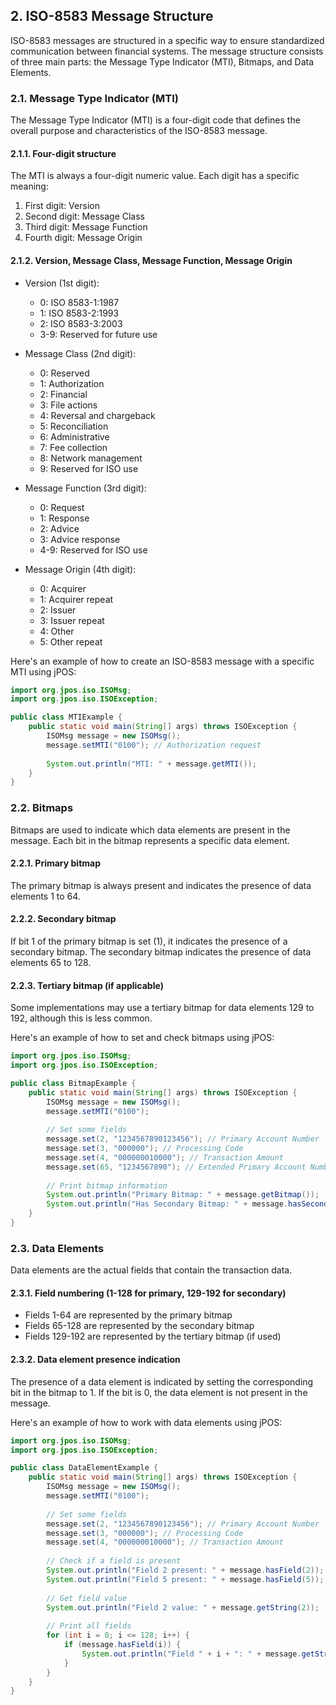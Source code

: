 ## 2. ISO-8583 Message Structure

ISO-8583 messages are structured in a specific way to ensure standardized communication between financial systems. The message structure consists of three main parts: the Message Type Indicator (MTI), Bitmaps, and Data Elements.

### 2.1. Message Type Indicator (MTI)

The Message Type Indicator (MTI) is a four-digit code that defines the overall purpose and characteristics of the ISO-8583 message.

#### 2.1.1. Four-digit structure

The MTI is always a four-digit numeric value. Each digit has a specific meaning:

1. First digit: Version
2. Second digit: Message Class
3. Third digit: Message Function
4. Fourth digit: Message Origin

#### 2.1.2. Version, Message Class, Message Function, Message Origin

- Version (1st digit):
    - 0: ISO 8583-1:1987
    - 1: ISO 8583-2:1993
    - 2: ISO 8583-3:2003
    - 3-9: Reserved for future use

- Message Class (2nd digit):
    - 0: Reserved
    - 1: Authorization
    - 2: Financial
    - 3: File actions
    - 4: Reversal and chargeback
    - 5: Reconciliation
    - 6: Administrative
    - 7: Fee collection
    - 8: Network management
    - 9: Reserved for ISO use

- Message Function (3rd digit):
    - 0: Request
    - 1: Response
    - 2: Advice
    - 3: Advice response
    - 4-9: Reserved for ISO use

- Message Origin (4th digit):
    - 0: Acquirer
    - 1: Acquirer repeat
    - 2: Issuer
    - 3: Issuer repeat
    - 4: Other
    - 5: Other repeat

Here's an example of how to create an ISO-8583 message with a specific MTI using jPOS:

```java
import org.jpos.iso.ISOMsg;
import org.jpos.iso.ISOException;

public class MTIExample {
    public static void main(String[] args) throws ISOException {
        ISOMsg message = new ISOMsg();
        message.setMTI("0100"); // Authorization request
        
        System.out.println("MTI: " + message.getMTI());
    }
}
```

### 2.2. Bitmaps

Bitmaps are used to indicate which data elements are present in the message. Each bit in the bitmap represents a specific data element.

#### 2.2.1. Primary bitmap

The primary bitmap is always present and indicates the presence of data elements 1 to 64.

#### 2.2.2. Secondary bitmap

If bit 1 of the primary bitmap is set (1), it indicates the presence of a secondary bitmap. The secondary bitmap indicates the presence of data elements 65 to 128.

#### 2.2.3. Tertiary bitmap (if applicable)

Some implementations may use a tertiary bitmap for data elements 129 to 192, although this is less common.

Here's an example of how to set and check bitmaps using jPOS:

```java
import org.jpos.iso.ISOMsg;
import org.jpos.iso.ISOException;

public class BitmapExample {
    public static void main(String[] args) throws ISOException {
        ISOMsg message = new ISOMsg();
        message.setMTI("0100");
        
        // Set some fields
        message.set(2, "1234567890123456"); // Primary Account Number
        message.set(3, "000000"); // Processing Code
        message.set(4, "000000010000"); // Transaction Amount
        message.set(65, "1234567890"); // Extended Primary Account Number
        
        // Print bitmap information
        System.out.println("Primary Bitmap: " + message.getBitmap());
        System.out.println("Has Secondary Bitmap: " + message.hasSecondaryBitmap());
    }
}
```

### 2.3. Data Elements

Data elements are the actual fields that contain the transaction data.

#### 2.3.1. Field numbering (1-128 for primary, 129-192 for secondary)

- Fields 1-64 are represented by the primary bitmap
- Fields 65-128 are represented by the secondary bitmap
- Fields 129-192 are represented by the tertiary bitmap (if used)

#### 2.3.2. Data element presence indication

The presence of a data element is indicated by setting the corresponding bit in the bitmap to 1. If the bit is 0, the data element is not present in the message.

Here's an example of how to work with data elements using jPOS:

```java
import org.jpos.iso.ISOMsg;
import org.jpos.iso.ISOException;

public class DataElementExample {
    public static void main(String[] args) throws ISOException {
        ISOMsg message = new ISOMsg();
        message.setMTI("0100");
        
        // Set some fields
        message.set(2, "1234567890123456"); // Primary Account Number
        message.set(3, "000000"); // Processing Code
        message.set(4, "000000010000"); // Transaction Amount
        
        // Check if a field is present
        System.out.println("Field 2 present: " + message.hasField(2));
        System.out.println("Field 5 present: " + message.hasField(5));
        
        // Get field value
        System.out.println("Field 2 value: " + message.getString(2));
        
        // Print all fields
        for (int i = 0; i <= 128; i++) {
            if (message.hasField(i)) {
                System.out.println("Field " + i + ": " + message.getString(i));
            }
        }
    }
}
```